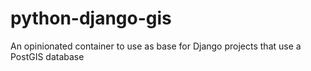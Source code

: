 # python-django-gis #

An opinionated container to use as base for Django projects that use a PostGIS database
